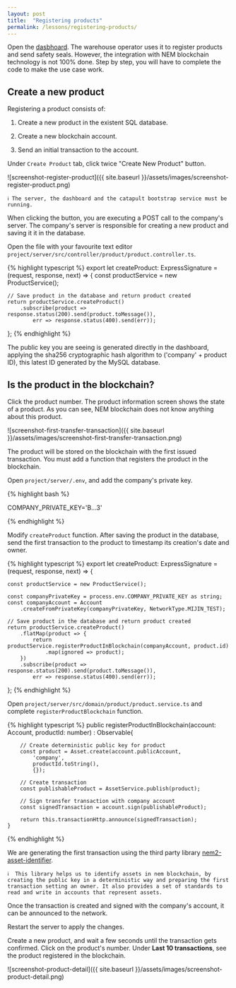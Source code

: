 ```yaml
---
layout: post
title:  "Registering products"
permalink: /lessons/registering-products/
---
```


Open the [dasbhoard](http://localhost:4200). The warehouse operator uses it to register products and send safety seals. However, the integration with NEM blockchain technology is not 100% done. Step by step, you will have to complete the code to make the use case work.


## Create a new product

Registering a product consists of:

1) Create a new product in the existent SQL database.

2) Create a new blockchain account.

3) Send an initial transaction to the account.

Under ``Create Product`` tab, click twice "Create New Product" button.

![screenshot-register-product]({{ site.baseurl }}/assets/images/screenshot-register-product.png)

    ℹ️ The server, the dashboard and the catapult bootstrap service must be running.

When clicking the button, you are executing a POST call to the company's server. The company's server is responsible for creating a new product and saving it it in the database.

Open the file with your favourite text editor ``project/server/src/controller/product/product.controller.ts``.

{% highlight typescript %}
export let createProduct: ExpressSignature = (request, response, next) => {
    const productService = new ProductService();

    // Save product in the database and return product created
    return productService.createProduct()
        .subscribe(product => response.status(200).send(product.toMessage()),
            err => response.status(400).send(err));
};
{% endhighlight %}

The public key you are seeing is generated directly in the dashboard, applying the sha256 cryptographic hash algorithm to ('company' +  product ID), this latest ID generated by the MySQL database. 

## Is the product in the blockchain? 

Click the product number. The product information screen shows the state of a product. As you can see, NEM blockchain does not know anything about this product. 

![screenshot-first-transfer-transaction]({{ site.baseurl }}/assets/images/screenshot-first-transfer-transaction.png)

The product will be stored on the blockchain with the first issued transaction. You must add a function that registers the product in the blockchain.

 Open ``project/server/.env``, and add the company's private key.

{% highlight bash %}

COMPANY_PRIVATE_KEY='B...3'

{% endhighlight %}

Modify ``createProduct`` function. After saving the product in the database, send the first transaction to the product to timestamp its creation's date and owner.

{% highlight typescript %}
export let createProduct: ExpressSignature = (request, response, next) => {

    const productService = new ProductService();

    const companyPrivateKey = process.env.COMPANY_PRIVATE_KEY as string;
    const companyAccount = Account
        .createFromPrivateKey(companyPrivateKey, NetworkType.MIJIN_TEST);

    // Save product in the database and return product created
    return productService.createProduct()
        .flatMap(product => {
            return productService.registerProductInBlockchain(companyAccount, product.id)
                .map(ignored => product);
        })
        .subscribe(product => response.status(200).send(product.toMessage()),
            err => response.status(400).send(err));
};
{% endhighlight %}

Open ``project/server/src/domain/product/product.service.ts`` and complete ``registerProductBlockchain`` function.

{% highlight typescript %}
    public registerProductInBlockchain(account: Account, productId: number) : Observable<TransactionAnnounceResponse>{

        // Create deterministic public key for product
        const product = Asset.create(account.publicAccount,
            'company',
            productId.toString(),
            {});

        // Create transaction
        const publishableProduct = AssetService.publish(product);

        // Sign transfer transaction with company account
        const signedTransaction = account.sign(publishableProduct);

        return this.transactionHttp.announce(signedTransaction);
    }
{% endhighlight %}

We are generating the first transaction using the third party library [nem2-asset-identifier](https://github.com/aleixmorgadas/nem2-asset-identifier).

    ℹ️  This library helps us to identify assets in nem blockchain, by creating the public key in a deterministic way and preparing the first transaction setting an owner. It also provides a set of standards to read and write in accounts that represent assets.

Once the transaction is created and signed with the company's account, it can be announced to the network.

Restart the server to apply the changes.

Create a new product, and wait a few seconds until the transaction gets confirmed. Click on the product's number. Under **Last 10 transactions**, see the product registered in the blockchain.

![screenshot-product-detail]({{ site.baseurl }}/assets/images/screenshot-product-detail.png)